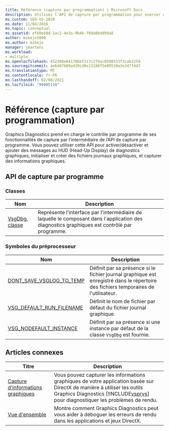 ```yaml
---
title: Référence (capture par programmation) | Microsoft Docs
description: Utilisez l’API de capture par programmation pour exercer un contrôle par programmation sur les fonctionnalités de capture de Graphics Diagnostics.
ms.custom: SEO-VS-2020
ms.date: 11/04/2016
ms.topic: conceptual
ms.assetid: ef60eb8d-1ac2-4e3a-9b4b-f6da0bdd9da8
author: mikejo5000
ms.author: mikejo
manager: jmartens
ms.workload:
- multiple
ms.openlocfilehash: 452360e04170bbf217c2f6ac0598533f3cab2259
ms.sourcegitcommit: ae6d47b09a439cd0e13180f5e89510e3e347fd47
ms.translationtype: MT
ms.contentlocale: fr-FR
ms.lasthandoff: 02/08/2021
ms.locfileid: "99905110"
---
```

# <a name="reference-programmatic-capture"></a>Référence (capture par programmation)
Graphics Diagnostics prend en charge le contrôle par programme de ses fonctionnalités de capture par l’intermédiaire de l’API de capture par programme. Vous pouvez utiliser cette API pour activer/désactiver et ajouter des messages au HUD (Head-Up Display) de diagnostics graphiques, initialiser et créer des fichiers journaux graphiques, et capturer des informations graphiques.

## <a name="programmatic-capture-apis"></a>API de capture par programme

### <a name="classes"></a>Classes

|Nom|Description|
|----------|-----------------|
|[VsgDbg, classe](vsgdbg-class.md)|Représente l'interface par l'intermédiaire de laquelle le composant dans l'application des diagnostics graphiques est contrôlé par programme.|

### <a name="preprocessor-symbols"></a>Symboles du préprocesseur

|Nom|Description|
|----------|-----------------|
|[DONT_SAVE_VSGLOG_TO_TEMP](dont-save-vsglog-to-temp.md)|Définit par sa présence si le fichier journal graphique est enregistré dans le répertoire des fichiers temporaires de l'utilisateur.|
|[VSG_DEFAULT_RUN_FILENAME](vsg-default-run-filename.md)|Définit le nom de fichier par défaut du fichier journal graphique.|
|[VSG_NODEFAULT_INSTANCE](vsg-nodefault-instance.md)|Définit par sa présence si une instance par défaut de la classe `VsgDbg` est fournie.|

## <a name="related-articles"></a>Articles connexes

| Titre | Description |
| - | - |
| [Capture d'informations graphiques](capturing-graphics-information.md) | Vous pouvez capturer les informations graphiques de votre application basée sur DirectX de manière à utiliser les outils Graphics Diagnostics [!INCLUDE[vsprvs](../../code-quality/includes/vsprvs_md.md)] pour diagnostiquer les problèmes de rendu. |
| [Vue d'ensemble](overview-of-visual-studio-graphics-diagnostics.md) | Montre comment Graphics Diagnostics peut vous aider à déboguer les erreurs de rendu dans les applications et jeux DirectX. |
